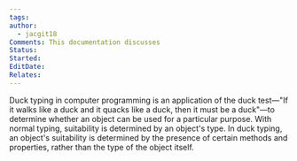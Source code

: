 ```yaml
---
tags: 
author:
  - jacgit18
Comments: This documentation discusses
Status: 
Started: 
EditDate: 
Relates:
---
```

Duck typing in computer programming is an application of the duck test—"If it walks like a duck and it quacks like a duck, then it must be a duck"—to determine whether an object can be used for a particular purpose. With normal typing, suitability is determined by an object's type. In duck typing, an object's suitability is determined by the presence of certain methods and properties, rather than the type of the object itself.